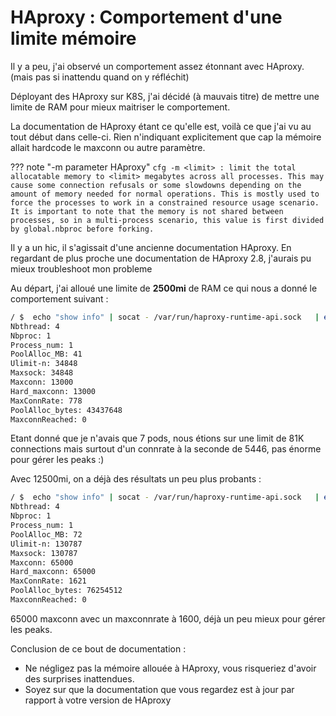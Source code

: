# HAproxy : Comportement d'une limite mémoire

Il y a peu, j'ai observé un comportement assez étonnant avec HAproxy. (mais pas si inattendu quand on y réfléchit)

Déployant des HAproxy sur K8S, j'ai décidé (à mauvais titre) de mettre une limite de RAM pour mieux maitriser le comportement.

La documentation de HAproxy étant ce qu'elle est, voilà ce que j'ai vu au tout début dans celle-ci. Rien n'indiquant explicitement que cap la mémoire allait hardcode le maxconn ou autre paramètre.

??? note "-m parameter HAproxy"
    ```cfg
      -m <limit> : limit the total allocatable memory to <limit> megabytes across
        all processes. This may cause some connection refusals or some slowdowns
        depending on the amount of memory needed for normal operations. This is
        mostly used to force the processes to work in a constrained resource usage
        scenario. It is important to note that the memory is not shared between
        processes, so in a multi-process scenario, this value is first divided by
        global.nbproc before forking.
    ```

Il y a un hic, il s'agissait d'une ancienne documentation HAproxy. En regardant de plus proche une documentation de HAproxy 2.8, j'aurais pu mieux troubleshoot mon probleme

Au départ, j'ai alloué une limite de **2500mi** de RAM ce qui nous a donné le comportement suivant :

```bash
/ $  echo "show info" | socat - /var/run/haproxy-runtime-api.sock   | egrep -i 'Ulimit-n|Maxsock|Maxconn|Nbthread|Nbproc'
Nbthread: 4
Nbproc: 1
Process_num: 1
PoolAlloc_MB: 41
Ulimit-n: 34848
Maxsock: 34848
Maxconn: 13000
Hard_maxconn: 13000
MaxConnRate: 778
PoolAlloc_bytes: 43437648
MaxconnReached: 0
```

Etant donné que je n'avais que 7 pods, nous étions sur une limit de 81K connections mais surtout d'un connrate à la seconde de 5446, pas énorme pour gérer les peaks :)

Avec 12500mi, on a déjà des résultats un peu plus probants :

```bash
/ $  echo "show info" | socat - /var/run/haproxy-runtime-api.sock   | egrep -i 'Ulimit-n|Maxsock|Maxconn|Nbthread|Nbproc'
Nbthread: 4
Nbproc: 1
Process_num: 1
PoolAlloc_MB: 72
Ulimit-n: 130787
Maxsock: 130787
Maxconn: 65000
Hard_maxconn: 65000
MaxConnRate: 1621
PoolAlloc_bytes: 76254512
MaxconnReached: 0
```

65000 maxconn avec un maxconnrate à 1600, déjà un peu mieux pour gérer les peaks.

Conclusion de ce bout de documentation :

* Ne négligez pas la mémoire allouée à HAproxy, vous risqueriez d'avoir des surprises inattendues.
* Soyez sur que la documentation que vous regardez est à jour par rapport à votre version de HAproxy

